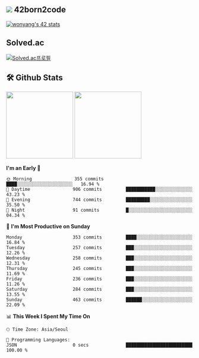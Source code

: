 
## <img src="https://img.shields.io/badge/-000000?style=flat&logo=42&logoColor=white"> 42born2code
[![wonyang's 42 stats](https://badge42.vercel.app/api/v2/cl5nhe5b6007809kydha7ht42/stats?cursusId=21&coalitionId=88)](https://profile.intra.42.fr/users/wonyang)

## Solved.ac
[![Solved.ac프로필](http://mazassumnida.wtf/api/v2/generate_badge?boj=bennyws)](https://solved.ac/bennyws)

## 🛠️ Github Stats
<p>
  <img height="180em" src="https://github-readme-stats-veggie-garden.vercel.app/api?username=gemstoneyang&show_icons=true&include_all_commits=true&bg_color=30,e96443,904e95&title_color=fff&text_color=fff">
  <img height="180em" src="https://github-readme-stats-veggie-garden.vercel.app/api/top-langs/?username=gemstoneyang&layout=compact&bg_color=30,e96443,904e95&title_color=fff&text_color=fff">
</p>

<!--START_SECTION:waka-->
**I'm an Early 🐤** 

```text
🌞 Morning                355 commits         ████░░░░░░░░░░░░░░░░░░░░░   16.94 % 
🌆 Daytime                906 commits         ███████████░░░░░░░░░░░░░░   43.23 % 
🌃 Evening                744 commits         █████████░░░░░░░░░░░░░░░░   35.50 % 
🌙 Night                  91 commits          █░░░░░░░░░░░░░░░░░░░░░░░░   04.34 % 
```
📅 **I'm Most Productive on Sunday** 

```text
Monday                   353 commits         ████░░░░░░░░░░░░░░░░░░░░░   16.84 % 
Tuesday                  257 commits         ███░░░░░░░░░░░░░░░░░░░░░░   12.26 % 
Wednesday                258 commits         ███░░░░░░░░░░░░░░░░░░░░░░   12.31 % 
Thursday                 245 commits         ███░░░░░░░░░░░░░░░░░░░░░░   11.69 % 
Friday                   236 commits         ███░░░░░░░░░░░░░░░░░░░░░░   11.26 % 
Saturday                 284 commits         ███░░░░░░░░░░░░░░░░░░░░░░   13.55 % 
Sunday                   463 commits         ██████░░░░░░░░░░░░░░░░░░░   22.09 % 
```


📊 **This Week I Spent My Time On** 

```text
🕑︎ Time Zone: Asia/Seoul

💬 Programming Languages: 
JSON                     0 secs              █████████████████████████   100.00 % 
```


<!--END_SECTION:waka-->
